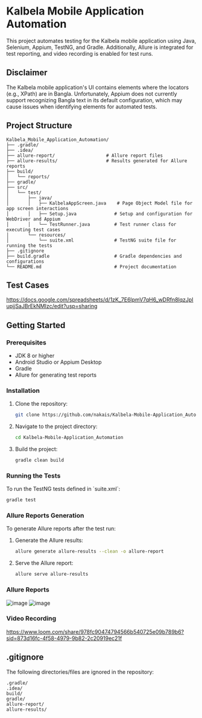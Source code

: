 # Kalbela Mobile Application Automation

This project automates testing for the Kalbela mobile application using Java, Selenium, Appium, TestNG, and Gradle. Additionally, Allure is integrated for test reporting, and video recording is enabled for test runs.

## Disclaimer

The Kalbela mobile application's UI contains elements where the locators (e.g., XPath) are in Bangla. Unfortunately, Appium does not currently support recognizing Bangla text in its default configuration, which may cause issues when identifying elements for automated tests.

## Project Structure

```
Kalbela_Mobile_Application_Automation/
├── .gradle/
├── .idea/
├── allure-report/                   # Allure report files
├── allure-results/                  # Results generated for Allure reports
├── build/
│   └── reports/
├── gradle/
├── src/
│   └── test/
│       ├── java/
│       │   ├── KalbelaAppScreen.java    # Page Object Model file for app screen interactions
│       │   ├── Setup.java              # Setup and configuration for WebDriver and Appium
│       │   └── TestRunner.java         # Test runner class for executing test cases
│       └── resources/
│           └── suite.xml               # TestNG suite file for running the tests
├── .gitignore
├── build.gradle                        # Gradle dependencies and configurations
└── README.md                           # Project documentation

```

## Test Cases
https://docs.google.com/spreadsheets/d/1zK_7E6lpmV7qH6_wDRfn8lqzJpIupjjSaJBrEkNMIzc/edit?usp=sharing

## Getting Started

### Prerequisites

- JDK 8 or higher
- Android Studio or Appium Desktop
- Gradle
- Allure for generating test reports

### Installation

1. Clone the repository:
   ```bash
   git clone https://github.com/nakais/Kalbela-Mobile-Application_Automation.git
   ```

2. Navigate to the project directory:
   ```bash
   cd Kalbela-Mobile-Application_Automation
   ```

3. Build the project:
   ```bash
   gradle clean build
   ```

### Running the Tests

To run the TestNG tests defined in \`suite.xml\`:

```bash
gradle test
```

### Allure Reports Generation

To generate Allure reports after the test run:

1. Generate the Allure results:
   ```bash
   allure generate allure-results --clean -o allure-report
   ```

2. Serve the Allure report:
    ```bash
   allure serve allure-results
   ```
### Allure Reports
![image](https://github.com/user-attachments/assets/4698cf50-b37e-45d9-9978-29d73119fd76)
![image](https://github.com/user-attachments/assets/ab50e67d-8e33-476a-b950-c018d120c4c1)

### Video Recording
https://www.loom.com/share/978fc90474794566b540725e09b789b6?sid=873d16fc-4f58-4979-9b82-2c20919ec21f

## .gitignore

The following directories/files are ignored in the repository:

```
.gradle/
.idea/
build/
gradle/
allure-report/
allure-results/
```
